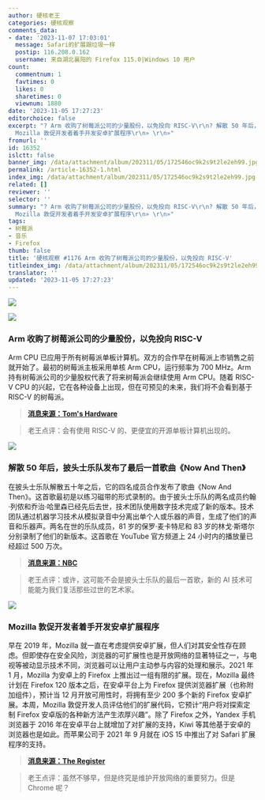 ```yaml
---
author: 硬核老王
categories: 硬核观察
comments_data:
- date: '2023-11-07 17:03:01'
  message: Safari的扩展跟垃圾一样
  postip: 116.208.0.162
  username: 来自湖北襄阳的 Firefox 115.0|Windows 10 用户
count:
  commentnum: 1
  favtimes: 0
  likes: 0
  sharetimes: 0
  viewnum: 1880
date: '2023-11-05 17:27:23'
editorchoice: false
excerpt: "? Arm 收购了树莓派公司的少量股份，以免投向 RISC-V\r\n? 解散 50 年后，披头士乐队发布了最后一首歌曲《Now And Then》\r\n?
  Mozilla 敦促开发者着手开发安卓扩展程序\r\n» \r\n»"
fromurl: ''
id: 16352
islctt: false
banner_img: /data/attachment/album/202311/05/172546oc9k2s9t2le2eh99.jpg
permalink: /article-16352-1.html
index_img: /data/attachment/album/202311/05/172546oc9k2s9t2le2eh99.jpg
related: []
reviewer: ''
selector: ''
summary: "? Arm 收购了树莓派公司的少量股份，以免投向 RISC-V\r\n? 解散 50 年后，披头士乐队发布了最后一首歌曲《Now And Then》\r\n?
  Mozilla 敦促开发者着手开发安卓扩展程序\r\n» \r\n»"
tags:
- 树莓派
- 音乐
- Firefox
thumb: false
title: '硬核观察 #1176 Arm 收购了树莓派公司的少量股份，以免投向 RISC-V'
titleindex_img: /data/attachment/album/202311/05/172546oc9k2s9t2le2eh99.jpg
translator: ''
updated: '2023-11-05 17:27:23'
---
```


![](/data/attachment/album/202311/05/172546oc9k2s9t2le2eh99.jpg)


![](/data/attachment/album/202311/05/172600f68tb7tbu7uao82t.jpg)


### Arm 收购了树莓派公司的少量股份，以免投向 RISC-V


Arm CPU 已应用于所有树莓派单板计算机。双方的合作早在树莓派上市销售之前就开始了。最初的树莓派主板采用单核 Arm CPU，运行频率为 700 MHz。Arm 持有树莓派公司的少量股权代表了将来树莓派会继续使用 Arm CPU。随着 RISC-V CPU 的兴起，它在各种设备上出现，但在可预见的未来，我们将不会看到基于 RISC-V 的树莓派。



> 
> **[消息来源：Tom's Hardware](https://www.tomshardware.com/raspberry-pi/arm-acquires-minority-stake-in-raspberry-pi)**
> 
> 
> 



> 
> 老王点评：会有使用 RISC-V 的、更便宜的开源单板计算机出现的。
> 
> 
> 


![](/data/attachment/album/202311/05/172613zghshp9ygdhgoh1p.jpg)


### 解散 50 年后，披头士乐队发布了最后一首歌曲《Now And Then》


在披头士乐队解散五十年之后，它的四名成员合作发布了歌曲《Now And Then》。这首歌最初是以练习磁带的形式录制的。由于披头士乐队的两名成员约翰·列侬和乔治·哈里森已经先后去世，技术团队使用数字技术完成了新的版本。技术团队通过机器学习技术从模拟录音中分离出单个人或乐器的声音，生成了他们的声音和乐器声。两名在世的乐队成员，81 岁的保罗·麦卡特尼和 83 岁的林戈·斯塔尔分别录制了他们的新版本。这首歌在 YouTube 官方频道上 24 小时内的播放量已经超过 500 万次。



> 
> **[消息来源：NBC](https://www.nbcnews.com/news/world/final-beatles-song-now-featuring-four-members-released-rcna123304)**
> 
> 
> 



> 
> 老王点评：或许，这可能不会是披头士乐队的最后一首歌，新的 AI 技术可能能为我们复活那些过世的艺术家。
> 
> 
> 


![](/data/attachment/album/202311/05/172633itb18bztz0ti1ul8.jpg)


### Mozilla 敦促开发者着手开发安卓扩展程序


早在 2019 年，Mozilla 就一直在考虑提供安卓扩展，但人们对其安全性存在顾虑。但即使存在安全风险，浏览器的可扩展性也是开放网络的显著特征之一，与电视等被动显示技术不同，浏览器可以让用户主动参与内容的处理和展示。2021 年 1 月，Mozilla 为安卓上的 Firefox 上推出过一组有限的扩展。现在，Mozilla 最终计划在 Firefox 120 版本之后，在安卓平台上为 Firefox 提供浏览器扩展（也称附加组件），预计当 12 月开放可用性时，将拥有至少 200 多个新的 Firefox 安卓扩展。本周，Mozilla 敦促开发人员评估他们的扩展代码，它预计“用户将对探索定制 Firefox 安卓版的各种新方法产生浓厚兴趣”。除了 Firefox 之外，Yandex 手机浏览器于 2016 年在安卓平台上就增加了对扩展的支持，Kiwi 等其他基于安卓的浏览器也是如此。而苹果公司于 2021 年 9 月就在 iOS 15 中推出了对 Safari 扩展程序的支持。



> 
> **[消息来源：The Register](https://www.theregister.com/2023/11/03/mozilla_android_extensions/)**
> 
> 
> 



> 
> 老王点评：虽然不够早，但是终究是维护开放网络的重要努力。但是 Chrome 呢？
> 
> 
>
